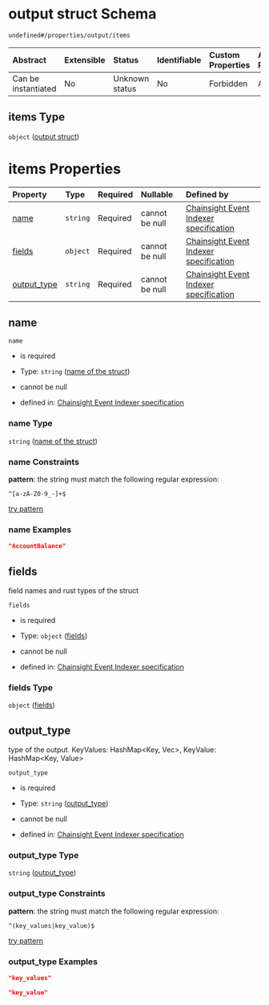 # output struct Schema

```txt
undefined#/properties/output/items
```



| Abstract            | Extensible | Status         | Identifiable | Custom Properties | Additional Properties | Access Restrictions | Defined In                                                                           |
| :------------------ | :--------- | :------------- | :----------- | :---------------- | :-------------------- | :------------------ | :----------------------------------------------------------------------------------- |
| Can be instantiated | No         | Unknown status | No           | Forbidden         | Allowed               | none                | [algorithm\_indexer.json\*](../../out/algorithm_indexer.json "open original schema") |

## items Type

`object` ([output struct](algorithm_indexer-properties-output-output-struct.md))

# items Properties

| Property                     | Type     | Required | Nullable       | Defined by                                                                                                                                                                        |
| :--------------------------- | :------- | :------- | :------------- | :-------------------------------------------------------------------------------------------------------------------------------------------------------------------------------- |
| [name](#name)                | `string` | Required | cannot be null | [Chainsight Event Indexer specification](algorithm_indexer-properties-output-output-struct-properties-name-of-the-struct.md "undefined#/properties/output/items/properties/name") |
| [fields](#fields)            | `object` | Required | cannot be null | [Chainsight Event Indexer specification](algorithm_indexer-properties-output-output-struct-properties-fields.md "undefined#/properties/output/items/properties/fields")           |
| [output\_type](#output_type) | `string` | Required | cannot be null | [Chainsight Event Indexer specification](algorithm_indexer-properties-output-output-struct-properties-output_type.md "undefined#/properties/output/items/properties/output_type") |

## name



`name`

*   is required

*   Type: `string` ([name of the struct](algorithm_indexer-properties-output-output-struct-properties-name-of-the-struct.md))

*   cannot be null

*   defined in: [Chainsight Event Indexer specification](algorithm_indexer-properties-output-output-struct-properties-name-of-the-struct.md "undefined#/properties/output/items/properties/name")

### name Type

`string` ([name of the struct](algorithm_indexer-properties-output-output-struct-properties-name-of-the-struct.md))

### name Constraints

**pattern**: the string must match the following regular expression:&#x20;

```regexp
^[a-zA-Z0-9_-]+$
```

[try pattern](https://regexr.com/?expression=%5E%5Ba-zA-Z0-9_-%5D%2B%24 "try regular expression with regexr.com")

### name Examples

```json
"AccountBalance"
```

## fields

field names and rust types of the struct

`fields`

*   is required

*   Type: `object` ([fields](algorithm_indexer-properties-output-output-struct-properties-fields.md))

*   cannot be null

*   defined in: [Chainsight Event Indexer specification](algorithm_indexer-properties-output-output-struct-properties-fields.md "undefined#/properties/output/items/properties/fields")

### fields Type

`object` ([fields](algorithm_indexer-properties-output-output-struct-properties-fields.md))

## output\_type

type of the output. KeyValues: HashMap\<Key, Vec<Values>>, KeyValue: HashMap\<Key, Value>

`output_type`

*   is required

*   Type: `string` ([output\_type](algorithm_indexer-properties-output-output-struct-properties-output_type.md))

*   cannot be null

*   defined in: [Chainsight Event Indexer specification](algorithm_indexer-properties-output-output-struct-properties-output_type.md "undefined#/properties/output/items/properties/output_type")

### output\_type Type

`string` ([output\_type](algorithm_indexer-properties-output-output-struct-properties-output_type.md))

### output\_type Constraints

**pattern**: the string must match the following regular expression:&#x20;

```regexp
^(key_values|key_value)$
```

[try pattern](https://regexr.com/?expression=%5E\(key_values%7Ckey_value\)%24 "try regular expression with regexr.com")

### output\_type Examples

```json
"key_values"
```

```json
"key_value"
```
